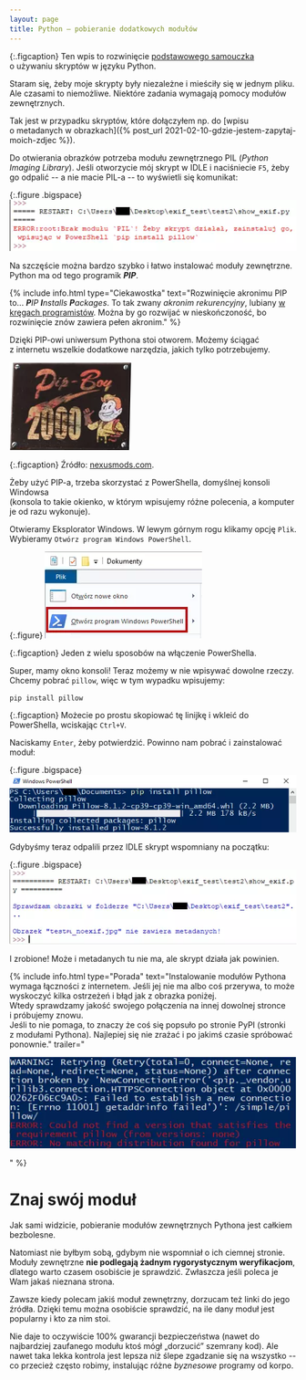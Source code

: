 ```yaml
---
layout: page
title: Python – pobieranie dodatkowych modułów
---
```


{:.figcaption}
Ten wpis to rozwinięcie [podstawowego samouczka]({{site.url}}/tutorials/using-python) o&nbsp;używaniu skryptów w&nbsp;języku Python.

Staram się, żeby moje skrypty były niezależne i&nbsp;mieściły się w&nbsp;jednym pliku. Ale czasami to niemożliwe. Niektóre zadania wymagają pomocy modułów zewnętrznych.

Tak jest w&nbsp;przypadku skryptów, które dołączyłem np. do [wpisu o&nbsp;metadanych w&nbsp;obrazkach]({% post_url 2021-02-10-gdzie-jestem-zapytaj-moich-zdjec %}).

Do otwierania obrazków potrzeba modułu zewnętrznego PIL (*Python Imaging Library*). Jeśli otworzycie mój skrypt w&nbsp;IDLE i&nbsp;naciśniecie `F5`, żeby go odpalić -- a&nbsp;nie macie PIL-a -- to wyświetli się komunikat:

{:.figure .bigspace}
<img src="/assets/tutorials/using-pip/1.webp" alt="Zrzut ekranu z&nbsp;IDLE w&nbsp;trybie interaktywnym. Widać, napisany czerwonymi literami, komunikat 'Brak modułu PIL. Żeby skrypt działał, zainstaluj go, wpisując w&nbsp;PowerShell pip install pillow'."/>

Na szczęście można bardzo szybko i&nbsp;łatwo instalować moduły zewnętrzne. Python ma od tego programik **_PIP_**.

{% include info.html type="Ciekawostka" text="Rozwinięcie akronimu PIP to... _**P**IP **I**nstalls **P**ackages_. To tak zwany *akronim rekurencyjny*, lubiany [w kręgach programistów](https://pl.wikipedia.org/wiki/Akronim_rekurencyjny). Można by go rozwijać w&nbsp;nieskończoność, bo rozwinięcie znów zawiera pełen akronim." %}

Dzięki PIP-owi uniwersum Pythona stoi otworem. Możemy ściągać z&nbsp;internetu wszelkie dodatkowe narzędzia, jakich tylko potrzebujemy.

<img src="/assets/tutorials/using-pip/pip-boy.webp" alt="Metalowa tabliczka z&nbsp;gry Fallout, stylizowana na dawne amerykańskie plakaty reklamowe. Widać na niej napis Pip-Boy 2000 i&nbsp;uśmiechniętego, rysunkowego mężczyznę unoszącego kciuk do góry."/>

{:.figcaption}
Źródło: [nexusmods.com](https://staticdelivery.nexusmods.com/images/1151/341894-1515547342.jpg).

Żeby użyć PIP-a, trzeba skorzystać z&nbsp;PowerShella, domyślnej konsoli Windowsa  
(konsola to takie okienko, w&nbsp;którym wpisujemy różne polecenia, a&nbsp;komputer je od razu wykonuje).

Otwieramy Eksplorator Windows. W&nbsp;lewym górnym rogu klikamy opcję `Plik`. Wybieramy `Otwórz program Windows PowerShell`.

{:.figure}
<img src="/assets/tutorials/using-pip/2.webp" alt="Zrzut ekranu pokazujący lewy górny róg programu Eksplorator Windows, z&nbsp;klikniętą zakładką 'Plik'. Czerwoną obwódką otoczono drugą z&nbsp;wymienionych opcji, 'Otwórz program Windows PowerShell'."/>

{:.figcaption}
Jeden z&nbsp;wielu sposobów na włączenie PowerShella.

Super, mamy okno konsoli! Teraz możemy w&nbsp;nie wpisywać dowolne rzeczy.  
Chcemy pobrać `pillow`, więc w&nbsp;tym wypadku wpisujemy:

```
pip install pillow
```

{:.figcaption}
Możecie po prostu skopiować tę linijkę i&nbsp;wkleić do PowerShella, wciskając `Ctrl+V`.

Naciskamy `Enter`, żeby potwierdzić. Powinno nam pobrać i&nbsp;zainstalować moduł:

{:.figure .bigspace}
<img src="/assets/tutorials/using-pip/3.webp" alt="Zrzut ekranu z&nbsp;Powershella. U&nbsp;góry widać wpisaną komendę 'pip install pillow', poniżej biały pasek postępu wypełniony w&nbsp;całości, a&nbsp;na samym dole linijkę tekstu 'Successfully installed pillow'."/>

Gdybyśmy teraz odpalili przez IDLE skrypt wspomniany na początku:

{:.figure .bigspace}
<img src="/assets/tutorials/using-pip/4.webp" alt="Zrzut ekranu z&nbsp;IDLE. Widać komunikaty, napisane niebieskimi literami i&nbsp;mówiące 'Sprawdzam obrazki' oraz że obrazek nie zawiera metadanych."/>

I zrobione! Może i&nbsp;metadanych tu nie ma, ale skrypt działa jak powinien.

{% include info.html type="Porada" text="Instalowanie modułów Pythona wymaga łączności z&nbsp;internetem. Jeśli jej nie ma albo coś przerywa, to może wyskoczyć kilka ostrzeżeń i&nbsp;błąd jak z&nbsp;obrazka poniżej.  
Wtedy sprawdzamy jakość swojego połączenia na innej dowolnej stronce i&nbsp;próbujemy znowu.  
Jeśli to nie pomaga, to znaczy że coś się popsuło po stronie PyPI (stronki z&nbsp;modułami Pythona). Najlepiej się nie zrażać i&nbsp;po jakimś czasie spróbować ponownie." trailer="<p class='figure'><img src='/assets/tutorials/using-pip/pip-error.webp' alt='Zrzut ekranu z&nbsp;PowerShella, pokazujący długi komunikat o&nbsp;błędzie w&nbsp;połączeniu i&nbsp;mówiący, że nie znaleziono odpowiedniej wersji modułu pillow'/></p>" %}

# Znaj swój moduł

Jak sami widzicie, pobieranie modułów zewnętrznych Pythona jest całkiem bezbolesne.

Natomiast nie byłbym sobą, gdybym nie wspomniał o&nbsp;ich ciemnej stronie. Moduły zewnętrzne **nie podlegają żadnym rygorystycznym weryfikacjom**, dlatego warto czasem osobiście je sprawdzić. Zwłaszcza jeśli poleca je Wam jakaś nieznana strona.

Zawsze kiedy polecam jakiś moduł zewnętrzny, dorzucam też linki do jego źródła. Dzięki temu można osobiście sprawdzić, na ile dany moduł jest popularny i&nbsp;kto za nim stoi.

Nie daje to oczywiście 100% gwarancji bezpieczeństwa (nawet do najbardziej zaufanego modułu ktoś mógł „dorzucić” szemrany kod). Ale nawet taka lekka kontrola jest lepsza niż ślepe zgadzanie się na wszystko -- co przecież często robimy, instalując różne *byznesowe* programy od korpo.
